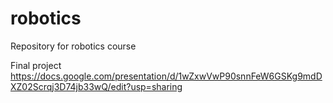 # robotics
Repository for robotics course

Final project https://docs.google.com/presentation/d/1wZxwVwP90snnFeW6GSKg9mdDXZ02Scrqj3D74jb33wQ/edit?usp=sharing
